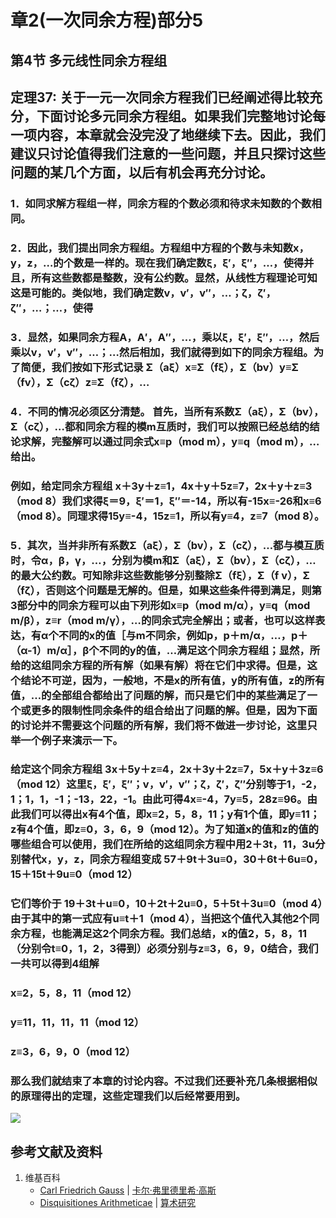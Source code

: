 # 章2(一次同余方程)部分5

## 第4节 多元线性同余方程组

## 定理37: 关于一元一次同余方程我们已经阐述得比较充分，下面讨论多元同余方程组。如果我们完整地讨论每一项内容，本章就会没完没了地继续下去。因此，我们建议只讨论值得我们注意的一些问题，并且只探讨这些问题的某几个方面，以后有机会再充分讨论。

### 1．如同求解方程组一样，同余方程的个数必须和待求未知数的个数相同。
### 2．因此，我们提出同余方程组。方程组中方程的个数与未知数x，y，z，…的个数是一样的。现在我们确定数ξ，ξ′，ξ″，…，使得并且，所有这些数都是整数，没有公约数。显然，从线性方程理论可知这是可能的。类似地，我们确定数v，v′，v″，…；ζ，ζ′，ζ″，…；…，使得

### 3．显然，如果同余方程A，A′，A″，…，乘以ξ，ξ′，ξ″，…，然后乘以v，v′，v″，…；…然后相加，我们就得到如下的同余方程组。为了简便，我们按如下形式记录 Σ（aξ）x≡Σ（fξ），Σ（bv）y≡Σ（fv），Σ（cζ）z≡Σ（fζ），…

### 4．不同的情况必须区分清楚。 首先，当所有系数Σ（aξ），Σ（bv），Σ（cζ），…都和同余方程的模m互质时，我们可以按照已经总结的结论求解，完整解可以通过同余式x≡p（mod m），y≡q（mod m），…给出。
### 例如，给定同余方程组 x＋3y＋z≡1，4x＋y＋5z≡7，2x＋y＋z≡3（mod 8）我们求得ξ＝9，ξ′＝1，ξ″＝-14，所以有-15x≡-26和x≡6（mod 8）。同理求得15y≡-4，15z≡1，所以有y≡4，z≡7（mod 8）。
### 5．其次，当并非所有系数Σ（aξ），Σ（bv），Σ（cζ），…都与模互质时，令α，β，γ，…，分别为模m和Σ（aξ），Σ（bv），Σ（cζ），…的最大公约数。可知除非这些数能够分别整除Σ（fξ），Σ（f v），Σ（fζ），否则这个问题是无解的。但是，如果这些条件得到满足，则第3部分中的同余方程可以由下列形如x≡p（mod m/α），y≡q（mod m/β），z≡r（mod m/γ），…的同余式完全解出；或者，也可以这样表达，有α个不同的x的值［与m不同余，例如p，p＋m/α，…，p＋（α-1）m/α］，β个不同的y的值，…满足这个同余方程组；显然，所给的这组同余方程的所有解（如果有解）将在它们中求得。但是，这个结论不可逆，因为，一般地，不是x的所有值，y的所有值，z的所有值，…的全部组合都给出了问题的解，而只是它们中的某些满足了一个或更多的限制性同余条件的组合给出了问题的解。但是，因为下面的讨论并不需要这个问题的所有解，我们将不做进一步讨论，这里只举一个例子来演示一下。

### 给定这个同余方程组 3x＋5y＋z≡4，2x＋3y＋2z≡7，5x＋y＋3z≡6（mod 12）这里ξ，ξ′，ξ″；v，v′，v″；ζ，ζ′，ζ″分别等于1，-2，1；1，1，-1；-13，22，-1。由此可得4x≡-4，7y≡5，28z≡96。由此我们可以得出x有4个值，即x≡2，5，8，11；y有1个值，即y≡11；z有4个值，即z≡0，3，6，9（mod 12）。为了知道x的值和z的值的哪些组合可以使用，我们在所给的这组同余方程中用2＋3t，11，3u分别替代x，y，z，同余方程组变成 57＋9t＋3u≡0，30＋6t＋6u≡0，15＋15t＋9u≡0（mod 12）
### 它们等价于 19＋3t＋u≡0，10＋2t＋2u≡0，5＋5t＋3u≡0（mod 4）由于其中的第一式应有u≡t＋1（mod 4），当把这个值代入其他2个同余方程，也能满足这2个同余方程。我们总结，x的值2，5，8，11（分别令t≡0，1，2，3得到）必须分别与z≡3，6，9，0结合，我们一共可以得到4组解
### x≡2，5，8，11（mod 12） 
### y≡11，11，11，11（mod 12）
### z≡3，6，9，0（mod 12）
### 那么我们就结束了本章的讨论内容。不过我们还要补充几条根据相似的原理得出的定理，这些定理我们以后经常要用到。

![](/images/数论/高斯的算术研究中典型的推演实验/章2部分5/1a1.jpg)

## 参考文献及资料

1. 维基百科
	- [Carl Friedrich Gauss](https://en.wikipedia.org/wiki/Carl_Friedrich_Gauss) | [卡尔·弗里德里希·高斯](https://zh.wikipedia.org/wiki/%E5%8D%A1%E7%88%BE%C2%B7%E5%BC%97%E9%87%8C%E5%BE%B7%E9%87%8C%E5%B8%8C%C2%B7%E9%AB%98%E6%96%AF) 
	- [Disquisitiones Arithmeticae](https://en.wikipedia.org/wiki/Disquisitiones_Arithmeticae) | [算术研究](https://zh.wikipedia.org/wiki/算术研究) 




